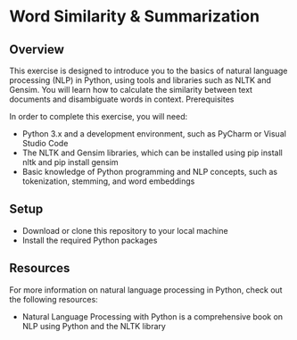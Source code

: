 # Word Similarity & Summarization

## Overview

This exercise is designed to introduce you to the basics of natural language processing (NLP) in Python, using tools and libraries such as NLTK and Gensim. You will learn how to calculate the similarity between text documents and disambiguate words in context.
Prerequisites

In order to complete this exercise, you will need:

   - Python 3.x and a development environment, such as PyCharm or Visual Studio Code
   - The NLTK and Gensim libraries, which can be installed using pip install nltk and pip install gensim
   - Basic knowledge of Python programming and NLP concepts, such as tokenization, stemming, and word embeddings

## Setup

   - Download or clone this repository to your local machine
   - Install the required Python packages

## Resources

For more information on natural language processing in Python, check out the following resources:

   - Natural Language Processing with Python is a comprehensive book on NLP using Python and the NLTK library
